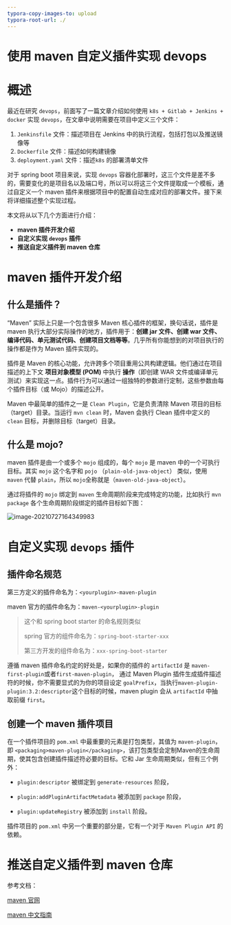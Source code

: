 ```yaml
---
typora-copy-images-to: upload
typora-root-url: ./
---
```


# 使用 maven 自定义插件实现 devops

# 概述

最近在研究 `devops`，前面写了一篇文章介绍如何使用 `k8s + Gitlab + Jenkins + docker` 实现 `devops`，在文章中说明需要在项目中定义三个文件：

1. `Jenkinsfile` 文件：描述项目在 Jenkins 中的执行流程，包括打包以及推送镜像等
2. `Dockerfile` 文件：描述如何构建镜像
3. `deployment.yaml` 文件：描述`k8s` 的部署清单文件

对于 spring boot 项目来说，实现 `devops` 容器化部署时，这三个文件是差不多的，需要变化的是项目名以及端口号，所以可以将这三个文件提取成一个模板，通过自定义一个 maven 插件来根据项目中的配置自动生成对应的部署文件。接下来将详细描述整个实现过程。

本文将从以下几个方面进行介绍：

- **maven 插件开发介绍**
- **自定义实现 `devops` 插件**
- **推送自定义插件到 maven 仓库**

# maven 插件开发介绍

## 什么是插件？

“Maven” 实际上只是一个包含很多 Maven 核心插件的框架，换句话说，插件是 maven 执行大部分实际操作的地方，插件用于：**创建 jar 文件、创建 war 文件、编译代码、单元测试代码、创建项目文档等等**。几乎所有你能想到的对项目执行的操作都是作为 Maven 插件实现的。

插件是 Maven 的核心功能，允许跨多个项目重用公共构建逻辑。他们通过在项目描述的上下文 **项目对象模型 (POM)** 中执行 **操作**（即创建 WAR 文件或编译单元测试）来实现这一点。插件行为可以通过一组独特的参数进行定制，这些参数由每个插件目标（或 Mojo）的描述公开。

Maven 中最简单的插件之一是 `Clean Plugin`，它是负责清除 Maven 项目的目标（target）目录。当运行 `mvn clean` 时，Maven 会执行 Clean 插件中定义的 `clean` 目标，并删除目标（target）目录。

## 什么是 mojo?

maven 插件是由一个或多个 `mojo` 组成的，每个 `mojo` 是 maven 中的一个可执行目标。其实 `mojo` 这个名字和 `pojo` （`plain-old-java-object`） 类似，使用 `maven` 代替 `plain`，所以 `mojo`全称就是（`maven-old-java-object`）。

通过将插件的 `mojo` 绑定到 `maven` 生命周期阶段来完成特定的功能，比如执行 `mvn package` 各个生命周期阶段绑定的插件目标如下图：

![image-20210727164349983](https://gitee.com/peterwd/pic-oss/raw/master/image/202111051047059.png)

# 自定义实现 `devops` 插件

## 插件命名规范

第三方定义的插件命名为：`<yourplugin>-maven-plugin`

maven 官方的插件命名为：`maven-<yourplugin>-plugin`

> 这个和 spring boot starter 的命名规则类似
>
> spring 官方的组件命名为：`spring-boot-starter-xxx`
>
> 第三方开发的组件命名为：`xxx-spring-boot-starter`

遵循 maven 插件命名约定的好处是，如果你的插件的 `artifactId` 是 `maven-first-plugin`或者`first-maven-plugin`， 通过 Maven Plugin 插件生成插件描述符的时候，你不需要显式的为你的项目设定 `goalPrefix`，当执行`maven-plugin-plugin:3.2:descriptor`这个目标的时候，maven plugin 会从  `artifactId` 中抽取前缀 `first`。



## 创建一个 maven 插件项目

在一个插件项目的 `pom.xml` 中最重要的元素是打包类型，其值为 `maven-plugin`，即 `<packaging>maven-plugin</packaging>`，该打包类型会定制Maven的生命周期，使其包含创建插件描述符必要的目标。它和 Jar 生命周期类似，但有三个例外：

- `plugin:descriptor` 被绑定到 `generate-resources` 阶段，

- `plugin:addPluginArtifactMetadata` 被添加到 `package` 阶段，

- `plugin:updateRegistry` 被添加到 `install` 阶段。

插件项目的 `pom.xml` 中另一个重要的部分是，它有一个对于 `Maven Plugin API` 的依赖。



# 推送自定义插件到 maven 仓库







参考文档：

[maven 官网](https://maven.apache.org/guides/introduction/introduction-to-plugins.html)

[maven 中文指南](http://www.kailing.pub/PdfReader/web/viewer.html?file=mavenGuide)

